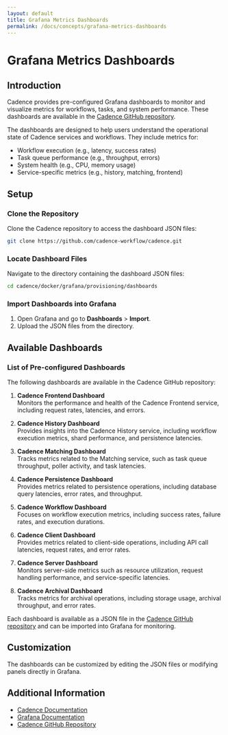 ```yaml
---
layout: default
title: Grafana Metrics Dashboards
permalink: /docs/concepts/grafana-metrics-dashboards
---
```


# Grafana Metrics Dashboards

## Introduction

Cadence provides pre-configured Grafana dashboards to monitor and visualize metrics for workflows, tasks, and system performance. These dashboards are available in the [Cadence GitHub repository](https://github.com/cadence-workflow/cadence/tree/master/docker/grafana/provisioning/dashboards).

The dashboards are designed to help users understand the operational state of Cadence services and workflows. They include metrics for:

- Workflow execution (e.g., latency, success rates)
- Task queue performance (e.g., throughput, errors)
- System health (e.g., CPU, memory usage)
- Service-specific metrics (e.g., history, matching, frontend)

## Setup

### Clone the Repository

Clone the Cadence repository to access the dashboard JSON files:
```bash
git clone https://github.com/cadence-workflow/cadence.git
```

### Locate Dashboard Files

Navigate to the directory containing the dashboard JSON files:
```bash
cd cadence/docker/grafana/provisioning/dashboards
```

### Import Dashboards into Grafana

1. Open Grafana and go to **Dashboards** > **Import**.
2. Upload the JSON files from the directory.

## Available Dashboards
### List of Pre-configured Dashboards

The following dashboards are available in the Cadence GitHub repository:

1. **Cadence Frontend Dashboard**  
  Monitors the performance and health of the Cadence Frontend service, including request rates, latencies, and errors.

2. **Cadence History Dashboard**  
  Provides insights into the Cadence History service, including workflow execution metrics, shard performance, and persistence latencies.

3. **Cadence Matching Dashboard**  
  Tracks metrics related to the Matching service, such as task queue throughput, poller activity, and task latencies.

4. **Cadence Persistence Dashboard**  
  Provides metrics related to persistence operations, including database query latencies, error rates, and throughput. 

5. **Cadence Workflow Dashboard**  
  Focuses on workflow execution metrics, including success rates, failure rates, and execution durations.

  6. **Cadence Client Dashboard**  
    Provides metrics related to client-side operations, including API call latencies, request rates, and error rates.

  7. **Cadence Server Dashboard**  
    Monitors server-side metrics such as resource utilization, request handling performance, and service-specific latencies.

  8. **Cadence Archival Dashboard**  
    Tracks metrics for archival operations, including storage usage, archival throughput, and error rates.

Each dashboard is available as a JSON file in the [Cadence GitHub repository](https://github.com/cadence-workflow/cadence/tree/master/docker/grafana/provisioning/dashboards) and can be imported into Grafana for monitoring.

## Customization

The dashboards can be customized by editing the JSON files or modifying panels directly in Grafana.

## Additional Information

- [Cadence Documentation](https://cadenceworkflow.io/docs/)
- [Grafana Documentation](https://grafana.com/docs/)
- [Cadence GitHub Repository](https://github.com/cadence-workflow/cadence)
